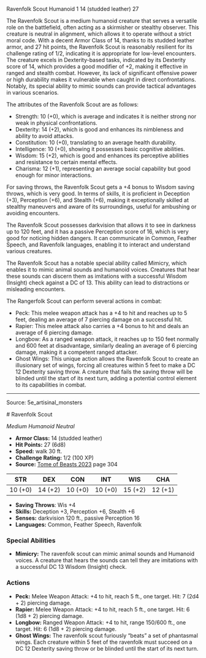 <MonsterName/>Ravenfolk Scout</MonsterName>
<CreatureType/>Humanoid</CreatureType>
<CR/>1</CR>
<AC/>14 (studded leather)</AC>
<HP/>27</HP>
<summary>The Ravenfolk Scout is a medium humanoid creature that serves a versatile role on the battlefield, often acting as a skirmisher or stealthy observer. This creature is neutral in alignment, which allows it to operate without a strict moral code. With a decent Armor Class of 14, thanks to its studded leather armor, and 27 hit points, the Ravenfolk Scout is reasonably resilient for its challenge rating of 1/2, indicating it is appropriate for low-level encounters. The creature excels in Dexterity-based tasks, indicated by its Dexterity score of 14, which provides a good modifier of +2, making it effective in ranged and stealth combat. However, its lack of significant offensive power or high durability makes it vulnerable when caught in direct confrontations. Notably, its special ability to mimic sounds can provide tactical advantages in various scenarios.</summary>

<detail>

The attributes of the Ravenfolk Scout are as follows: 
- Strength: 10 (+0), which is average and indicates it is neither strong nor weak in physical confrontations.
- Dexterity: 14 (+2), which is good and enhances its nimbleness and ability to avoid attacks.
- Constitution: 10 (+0), translating to an average health durability.
- Intelligence: 10 (+0), showing it possesses basic cognitive abilities.
- Wisdom: 15 (+2), which is good and enhances its perceptive abilities and resistance to certain mental effects.
- Charisma: 12 (+1), representing an average social capability but good enough for minor interactions.

For saving throws, the Ravenfolk Scout gets a +4 bonus to Wisdom saving throws, which is very good. In terms of skills, it is proficient in Deception (+3), Perception (+6), and Stealth (+6), making it exceptionally skilled at stealthy maneuvers and aware of its surroundings, useful for ambushing or avoiding encounters.

The Ravenfolk Scout possesses darkvision that allows it to see in darkness up to 120 feet, and it has a passive Perception score of 16, which is very good for noticing hidden dangers. It can communicate in Common, Feather Speech, and Ravenfolk languages, enabling it to interact and understand various creatures.

The Ravenfolk Scout has a notable special ability called Mimicry, which enables it to mimic animal sounds and humanoid voices. Creatures that hear these sounds can discern them as imitations with a successful Wisdom (Insight) check against a DC of 13. This ability can lead to distractions or misleading encounters.

The Rangerfolk Scout can perform several actions in combat:
- Peck: This melee weapon attack has a +4 to hit and reaches up to 5 feet, dealing an average of 7 piercing damage on a successful hit.
- Rapier: This melee attack also carries a +4 bonus to hit and deals an average of 6 piercing damage.
- Longbow: As a ranged weapon attack, it reaches up to 150 feet normally and 600 feet at disadvantage, similarly dealing an average of 6 piercing damage, making it a competent ranged attacker.
- Ghost Wings: This unique action allows the Ravenfolk Scout to create an illusionary set of wings, forcing all creatures within 5 feet to make a DC 12 Dexterity saving throw. A creature that fails the saving throw will be blinded until the start of its next turn, adding a potential control element to its capabilities in combat.</detail>



---

Source: 5e_artisinal_monsters

<statblock>
# Ravenfolk Scout

*Medium* *Humanoid* *Neutral*

- **Armor Class:** 14 (studded leather)
- **Hit Points:** 27 (6d8)
- **Speed:** walk 30 ft.
- **Challenge Rating:** 1/2 (100 XP)
- **Source:** [Tome of Beasts 2023](https://koboldpress.com/kpstore/product/tome-of-beasts-1-2023-edition/) page 304

| STR | DEX | CON | INT | WIS | CHA |
| --- | --- | --- | --- | --- | --- |
| 10 (+0) | 14 (+2) | 10 (+0) | 10 (+0) | 15 (+2) | 12 (+1) |

- **Saving Throws**: Wis +4
- **Skills:** Deception +3, Perception +6, Stealth +6
- **Senses:** darkvision 120 ft., passive Perception 16
- **Languages:** Common, Feather Speech, Ravenfolk

### Special Abilities

- **Mimicry:** The ravenfolk scout can mimic animal sounds and Humanoid voices. A creature that hears the sounds can tell they are imitations with a successful DC 13 Wisdom (Insight) check.

### Actions

- **Peck:** Melee Weapon Attack: +4 to hit, reach 5 ft., one target. Hit: 7 (2d4 + 2) piercing damage.
- **Rapier:** Melee Weapon Attack: +4 to hit, reach 5 ft., one target. Hit: 6 (1d8 + 2) piercing damage.
- **Longbow:** Ranged Weapon Attack: +4 to hit, range 150/600 ft., one target. Hit: 6 (1d8 + 2) piercing damage.
- **Ghost Wings:** The ravenfolk scout furiously “beats” a set of phantasmal wings. Each creature within 5 feet of the ravenfolk must succeed on a DC 12 Dexterity saving throw or be blinded until the start of its next turn.
</statblock>


